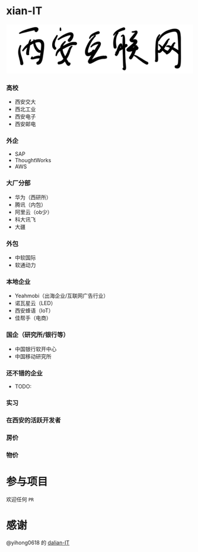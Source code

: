 # xian-IT

![](./welcome.svg)

### 高校

- 西安交大
- 西北工业
- 西安电子
- 西安邮电

### 外企

- SAP
- ThoughtWorks
- AWS

### 大厂分部

- 华为（西研所）
- 腾讯（内包）
- 阿里云（ob少）
- 科大讯飞
- 大疆

### 外包

- 中软国际
- 软通动力

### 本地企业

- Yeahmobi（出海企业/互联网广告行业）
- 诺瓦星云（LED）
- 西安蜂语（IoT）
- 佳帮手（电商）

### 国企（研究所/银行等）

- 中国银行软开中心
- 中国移动研究所

### 还不错的企业

- TODO:

### 实习

### 在西安的活跃开发者

### 房价

### 物价

# 参与项目

欢迎任何 `PR`

# 感谢

@yihong0618 的 [dalian-IT](https://github.com/yihong0618/dalian-IT)
